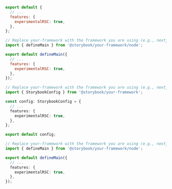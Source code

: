 <!-- TODO: Vet this example for CSF Next support -->

```js filename=".storybook/main.js" renderer="react" language="js" tabTitle="CSF 3"
export default {
  // ...
  features: {
    experimentalRSC: true,
  },
};
```

```js filename=".storybook/main.js" renderer="react" language="js" tabTitle="CSF Next 🧪"
// Replace your-framework with the framework you are using (e.g., nextjs, experimental-nextjs-vite)
import { defineMain } from '@storybook/your-framework/node';

export default defineMain({
  // ...
  features: {
    experimentalRSC: true,
  },
});
```

```ts filename=".storybook/main.ts" renderer="react" language="ts" tabTitle="CSF 3"
// Replace your-framework with the framework you are using (e.g., nextjs, experimental-nextjs-vite)
import { StorybookConfig } from '@storybook/your-framework';

const config: StorybookConfig = {
  // ...
  features: {
    experimentalRSC: true,
  },
};

export default config;
```

```ts filename=".storybook/main.ts" renderer="react" language="ts" tabTitle="CSF Next 🧪"
// Replace your-framework with the framework you are using (e.g., nextjs, experimental-nextjs-vite)
import { defineMain } from '@storybook/your-framework/node';

export default defineMain({
  // ...
  features: {
    experimentalRSC: true,
  },
});
```
